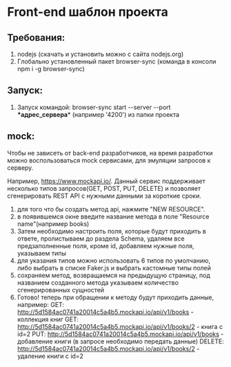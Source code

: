 # Front-end шаблон проекта

## Требования:
1. nodejs (скачать и установить можно с сайта nodejs.org)
2. Глобально установленный пакет browser-sync (команда в консоли npm i -g browser-sync)

## Запуск:
1. Запуск командой: browser-sync start --server --port **\*адрес_сервера**\* (например '4200') из папки проекта


## mock:
Чтобы не зависеть от back-end разработчиков, на время разработки можно воспользоваться mock сервисами, для эмуляции запросов к серверу.

Например, https://www.mockapi.io/. Данный сервис поддерживает несколько типов запросов(GET, POST, PUT, DELETE) и позволяет сгенерировать REST API с нужными данными за короткие сроки.

1. для того что бы создать метод api, нажмите "NEW RESOURCE".
2. в появившемся окне введите название метода в поле "Resource name"(например books)
3. Затем необходимо настроить поля, которые будут приходить в ответе, пролистываем до раздела Schema, удаляем все предзаполненные поля, кроме id, добавляем нужные поля, указываем типы
4. для указания типов можно использовать 6 типов по умолчанию, либо выбрать в списке Faker.js и выбрать кастомные типы полей
5. сохраняем метод, возвращаемся на предыдущую страницу, под названием созданного метода указываем количество сгенерированных сущностей
6. Готово! теперь при обращении к методу будут приходить данные, например:
    GET: http://5d1584ac0741a20014c5a4b5.mockapi.io/api/v1/books - коллекция книг
    GET: http://5d1584ac0741a20014c5a4b5.mockapi.io/api/v1/books/2 - книга с id=2
    PUT: http://5d1584ac0741a20014c5a4b5.mockapi.io/api/v1/books - добавление книги (в запросе необходимо передать данные)
    DELETE: http://5d1584ac0741a20014c5a4b5.mockapi.io/api/v1/books/2 - удаление книги с id=2
